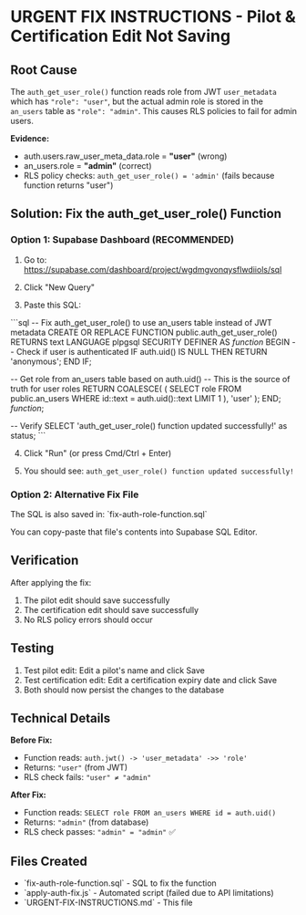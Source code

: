 # URGENT FIX INSTRUCTIONS - Pilot & Certification Edit Not Saving

## Root Cause
The `auth_get_user_role()` function reads role from JWT `user_metadata` which has `"role": "user"`, but the actual admin role is stored in the `an_users` table as `"role": "admin"`. This causes RLS policies to fail for admin users.

**Evidence:**
- auth.users.raw_user_meta_data.role = **"user"** (wrong)
- an_users.role = **"admin"** (correct)
- RLS policy checks: `auth_get_user_role() = 'admin'` (fails because function returns "user")

## Solution: Fix the auth_get_user_role() Function

### Option 1: Supabase Dashboard (RECOMMENDED)

1. Go to: https://supabase.com/dashboard/project/wgdmgvonqysflwdiiols/sql

2. Click "New Query"

3. Paste this SQL:

\`\`\`sql
-- Fix auth_get_user_role() to use an_users table instead of JWT metadata
CREATE OR REPLACE FUNCTION public.auth_get_user_role()
RETURNS text
LANGUAGE plpgsql
SECURITY DEFINER
AS $function$
BEGIN
  -- Check if user is authenticated
  IF auth.uid() IS NULL THEN
    RETURN 'anonymous';
  END IF;

  -- Get role from an_users table based on auth.uid()
  -- This is the source of truth for user roles
  RETURN COALESCE(
    (
      SELECT role
      FROM public.an_users
      WHERE id::text = auth.uid()::text
      LIMIT 1
    ),
    'user'
  );
END;
$function$;

-- Verify
SELECT 'auth_get_user_role() function updated successfully!' as status;
\`\`\`

4. Click "Run" (or press Cmd/Ctrl + Enter)

5. You should see: `auth_get_user_role() function updated successfully!`

### Option 2: Alternative Fix File

The SQL is also saved in: \`fix-auth-role-function.sql\`

You can copy-paste that file's contents into Supabase SQL Editor.

## Verification

After applying the fix:

1. The pilot edit should save successfully
2. The certification edit should save successfully
3. No RLS policy errors should occur

## Testing

1. Test pilot edit: Edit a pilot's name and click Save
2. Test certification edit: Edit a certification expiry date and click Save
3. Both should now persist the changes to the database

## Technical Details

**Before Fix:**
- Function reads: `auth.jwt() -> 'user_metadata' ->> 'role'`
- Returns: `"user"` (from JWT)
- RLS check fails: `"user" ≠ "admin"`

**After Fix:**
- Function reads: `SELECT role FROM an_users WHERE id = auth.uid()`
- Returns: `"admin"` (from database)
- RLS check passes: `"admin" = "admin"` ✅

## Files Created
- \`fix-auth-role-function.sql\` - SQL to fix the function
- \`apply-auth-fix.js\` - Automated script (failed due to API limitations)
- \`URGENT-FIX-INSTRUCTIONS.md\` - This file
